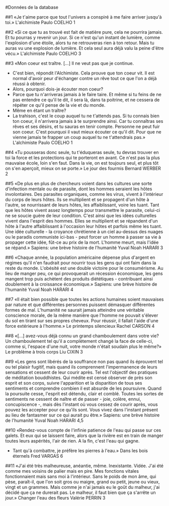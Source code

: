 #Données de la database

##1
«Je t'aime parce que tout l'univers a conspiré à me faire arriver jusqu'à toi.»
L'alchimiste
Paulo COELHO
1


##2
«Si ce que tu as trouvé est fait de matière pure, cela ne pourrira jamais. Et tu pourras y revenir un jour. Si ce n'est qu'un instant de lumière, comme l'explosion d'une étoile, alors tu ne retrouveras rien à ton  retour. Mais tu auras vu une explosion de lumière. Et cela seul aura déjà valu la peine d'être vécu.»
L'alchimiste
Paulo COELHO
3


##3
«Mon coeur est traître. [...] Il ne veut pas que je continue.
- C'est bien, répondit l'Alchimiste. Cela prouve que ton coeur vit. Il est normal d'avoir peur d'échanger contre un rêve tout ce que l'on a déjà réussi à obtenir.
- Alors, pourquoi dois-je écouter mon coeur?
- Parce que tu n'arriveras jamais à le faire taire. Et même si tu feins de ne pas entendre ce qu'il te dit, il sera là, dans ta poitrine, et ne cessera de répéter ce qu'il pense de la vie et du monde.
- Même en étant un traître?
- La trahison, c'est le coup auquel tu ne t'attends pas. Si tu connais bien ton coeur, il n'arrivera jamais à te surprendre ainsi. Car tu connaîtras ses rêves et ses désirs, et tu sauras en tenir compte.  Personne ne peut fuir son coeur. C'est pourquoi il vaut mieux écouter ce qu'il dit. Pour que ne vienne jamais te frapper un coup auquel tu ne t'attendrais pas.»
L'alchimiste
Paulo COELHO
1


##4
«Tu pousseras donc seule, tu t'éduqueras seule, tu devras trouver en toi la force et les protections qui te porteront en avant. Ce n'est pas la plus mauvaise école, loin s'en faut. Dans la vie, on est toujours seul, et plus tôt on s'en aperçoit, mieux on se porte.»
Le jour des fourmis
Bernard WERBER
2


##5
«De plus en plus de chercheurs voient dans les cultures une sorte d'infection mentale ou de parasite, dont les hommes seraient les hôtes involontaires. Des parasites organiques, comme les virus, vivent à l'intérieur du corps de leurs hôtes. Ils se multiplient et se propagent d'un hôte à l'autre, se nourrissant de leurs hôtes, les affaiblissant, voire les tuant. Tant que les hôtes vivent assez longtemps pour transmettre le parasite, celui-ci ne se soucie guère de leur condition. C'est ainsi que les idées culturelles vivent dans l'esprit des hommes. Elles se multiplient et se répandent d'un hôte à l'autre affaiblissant à l'occasion leur hôtes et parfois même les tuant. Une idée culturelle - la croyance chrétienne à un ciel au-dessus des nuages ou le paradis communiste ici-bas - peut forcer un homme à passer sa vie à propager cette idée, fût-ce au prix de la mort. L'homme meurt, mais l'idée se répand.»
Sapiens: une brève histoire de l'humanité
Yuval Noah HARARI
3


##6
«Chaque année, la population américaine dépense plus d'argent en régimes qu'il n'en faudrait pour nourrir tous les gens qui ont faim dans la reste du monde. L'obésité est une double victoire pour le consumérisme. Au lieu de manger peu, ce qui provoquerait un récession économique, les gens mangent trop puis achètent des produits diététiques - contribuant ainsi doublement à la croissance économique.»
Sapiens: une brève histoire de l'humanité
Yuval Noah HARARI
4


##7
«Il était bien possible que toutes les actions humaines soient mauvaises par nature et que différentes personnes puissent démasquer différentes formes de mal. L'humanité ne saurait jamais atteindre une véritable conscience morale, de la même manière que l'homme ne pouvait s'élever du sol en tirant sur ses propres cheveux. Pour réussir, il fallait l'aide d'une force extérieure à l'homme.»
Le printemps silencieux
Rachel CARSON
4


##8
«[...] avez-vous déjà connu un grand chamboulement dans votre vie? Un chamboulement tel qu'il a complètement changé la face de celle-ci, comme si, l'espace d'une nuit, votre monde n'était soudain plus le même?»
Le problème à trois corps
Liu CIXIN
3


##9
«Les gens sont libérés de la souffrance non pas quand ils éprouvent tel ou tel plaisir fugitif, mais quand ils comprennent l'impermanence de leurs sensations et cessent de leur courir après. Tel est l'objectif des pratiques de méditation bouddhistes. Qui médite est censé observer de près son esprit et son corps, suivre l'apparition et la disparition de tous ses sentiments et comprendre combien il est absurde de les poursuivre. Quand la poursuite cesse, l'esprit est détendu, clair et comblé. Toutes les sortes de sentiments ne cessent de naître et de passer - joie, colère, ennui, concupiscence -, mais dès l'instant où vous cessez de courir après, vous pouvez les accepter pour ce qu'ils sont. Vous vivez dans l'instant présent au lieu de fantasmer sur ce qui aurait pu être.»
Sapiens: une brève histoire de l'humanité
Yuval Noah HARARI
4,5


##10
«Rendez-vous compte de l'infinie patience de l'eau qui passe sur ces galets. Et eux qui se laissent faire, alors que la rivière est en train de manger toutes leurs aspérités, l'air de rien. A la fin, c'est l'eau qui gagne.
- Tant qu'à combattre, je préfère les pierres à l'eau.»
Dans les bois éternels
Fred VARGAS
6


##11
«J'ai été très malheureuse, anéantie, même. Inexistante. Vidée. J'ai été comme mes voisins de palier mais en pire. Mes fonctions vitales fonctionnaient mais sans moi à l'intérieur. Sans le poids de mon âme, qui pèse, paraît-il, que l'on soit gros ou maigre, grand ou petit, jeune ou vieux, vingt et un grammes.
Mais comme je n'ai jamais eu le goût du malheur, j'ai décidé que ça ne durerait pas. Le malheur, il faut bien que ça s'arrête un jour.»
Changer l'eau des fleurs
Valérie PERRIN
3


